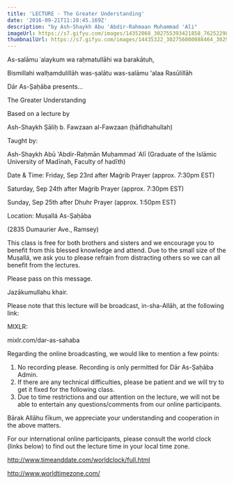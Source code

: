 ```yaml
---
title: 'LECTURE - The Greater Understanding'
date: '2016-09-21T11:28:45.169Z'
description: "by Ash-Shaykh Abu 'Abdir-Rahmaan Muhammad 'Ali"
imageUrl: https://s7.gifyu.com/images/14352068_302755393421858_7625229819261568251_o.jpg_nc_cat105_nc_sid8024bb_nc_ohcYsZF9CH7c5IAX-PteC__nc_htscontent.fybz1-1.jpg
thumbnailUrl: https://s7.gifyu.com/images/14435322_302756000088464_3029840581586284949_o.jpg_nc_cat104_nc_sid8024bb_nc_ohcBbbGfrpt-jkAX9Nr73T_nc_htscontent.fybz1-1.jpg
---
```


As-salāmu ʿalaykum wa raḥmatullāhi wa barakātuh,

Bismillahi walḥamdulillāh was-ṣalātu was-salāmu 'alaa Rasūlillāh

Dār As-Ṣaḥāba presents...

The Greater Understanding

Based on a lecture by

Ash-Shaykh Ṣāliḥ b. Fawzaan al-Fawzaan (ḥāfidhahullah)

Taught by:

Ash-Shaykh Abū 'Abdir-Raḥmān Muḥammad ʿAlī
(Graduate of the Islāmic University of Madīnah, Faculty of hadīth)

Date & Time:
Friday, Sep 23rd after Maġrib Prayer (approx. 7:30pm EST)

Saturday, Sep 24th after Maġrib Prayer (approx. 7:30pm EST)

Sunday, Sep 25th after Dhuhr Prayer (approx. 1:50pm EST)

Location:
Muṣallá As-Ṣaḥāba

(2835 Dumaurier Ave., Ramsey)

This class is free for both brothers and sisters and we encourage you to benefit from this blessed knowledge and attend. Due to the small size of the Muṣallá, we ask you to please refrain from distracting others so we can all benefit from the lectures.

Please pass on this message.

Jazākumullahu khair.

Please note that this lecture will be broadcast, in-sha-Allāh, at the following link:

MIXLR:

mixlr.com/dar-as-sahaba

Regarding the online broadcasting, we would like to mention a few points:

1. No recording please. Recording is only permitted for Dār As-Ṣaḥāba Admin.
2. If there are any technical difficulties, please be patient and we will try to get it fixed for the following class.
3. Due to time restrictions and our attention on the lecture, we will not be able to entertain any questions/comments from our online participants.

Bārak Allāhu fīkum, we appreciate your understanding and cooperation in the above matters.

For our international online participants, please consult the world clock (links below) to find out the lecture time in your local time zone.

http://www.timeanddate.com/worldclock/full.html

http://www.worldtimezone.com/
